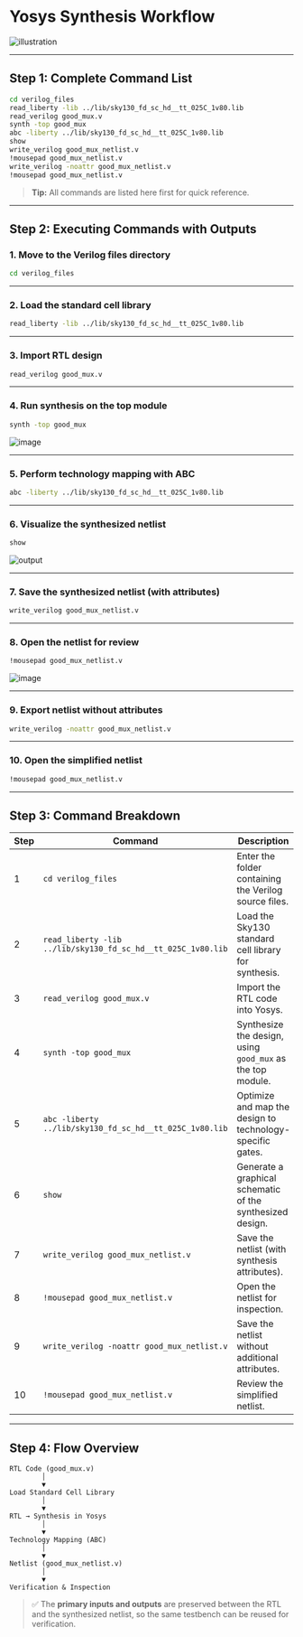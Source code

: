 # Yosys Synthesis Workflow

![illustration]()

---

## Step 1: Complete Command List

```bash
cd verilog_files
read_liberty -lib ../lib/sky130_fd_sc_hd__tt_025C_1v80.lib
read_verilog good_mux.v
synth -top good_mux
abc -liberty ../lib/sky130_fd_sc_hd__tt_025C_1v80.lib
show
write_verilog good_mux_netlist.v
!mousepad good_mux_netlist.v
write_verilog -noattr good_mux_netlist.v
!mousepad good_mux_netlist.v
```

> **Tip:** All commands are listed here first for quick reference.

---

## Step 2: Executing Commands with Outputs

### 1. Move to the Verilog files directory

```bash
cd verilog_files
```

---

### 2. Load the standard cell library

```bash
read_liberty -lib ../lib/sky130_fd_sc_hd__tt_025C_1v80.lib
```

---

### 3. Import RTL design

```bash
read_verilog good_mux.v
```

---

### 4. Run synthesis on the top module

```bash
synth -top good_mux
```

![image]()

---

### 5. Perform technology mapping with ABC

```bash
abc -liberty ../lib/sky130_fd_sc_hd__tt_025C_1v80.lib
```

---

### 6. Visualize the synthesized netlist

```bash
show
```

![output]()

---

### 7. Save the synthesized netlist (with attributes)

```bash
write_verilog good_mux_netlist.v
```

---

### 8. Open the netlist for review

```bash
!mousepad good_mux_netlist.v
```

![image]()

---

### 9. Export netlist without attributes

```bash
write_verilog -noattr good_mux_netlist.v
```

---

### 10. Open the simplified netlist

```bash
!mousepad good_mux_netlist.v
```

---

## Step 3: Command Breakdown

| Step | Command                                                      | Description                                                |
| ---- | ------------------------------------------------------------ | ---------------------------------------------------------- |
| 1    | `cd verilog_files`                                           | Enter the folder containing the Verilog source files.      |
| 2    | `read_liberty -lib ../lib/sky130_fd_sc_hd__tt_025C_1v80.lib` | Load the Sky130 standard cell library for synthesis.       |
| 3    | `read_verilog good_mux.v`                                    | Import the RTL code into Yosys.                            |
| 4    | `synth -top good_mux`                                        | Synthesize the design, using `good_mux` as the top module. |
| 5    | `abc -liberty ../lib/sky130_fd_sc_hd__tt_025C_1v80.lib`      | Optimize and map the design to technology-specific gates.  |
| 6    | `show`                                                       | Generate a graphical schematic of the synthesized design.  |
| 7    | `write_verilog good_mux_netlist.v`                           | Save the netlist (with synthesis attributes).              |
| 8    | `!mousepad good_mux_netlist.v`                               | Open the netlist for inspection.                           |
| 9    | `write_verilog -noattr good_mux_netlist.v`                   | Save the netlist without additional attributes.            |
| 10   | `!mousepad good_mux_netlist.v`                               | Review the simplified netlist.                             |

---

## Step 4: Flow Overview

```
RTL Code (good_mux.v)
        │
        ▼
Load Standard Cell Library
        │
        ▼
RTL → Synthesis in Yosys
        │
        ▼
Technology Mapping (ABC)
        │
        ▼
Netlist (good_mux_netlist.v)
        │
        ▼
Verification & Inspection
```

> ✅ The **primary inputs and outputs** are preserved between the RTL and the synthesized netlist, so the same testbench can be reused for verification.
